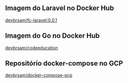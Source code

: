 ## Imagem do Laravel no Docker Hub

[devbrsam/fc-laravel:0.0.1](https://hub.docker.com/r/devbrsam/fc-laravel)

## Imagem do Go no Docker Hub

[devbrsam/codeeducation](https://hub.docker.com/r/devbrsam/codeeducation)

## Repositório docker-compose no GCP

[devbrsam/docker-compose-gcp](https://github.com/devbrsam/docker-compose-gcp)